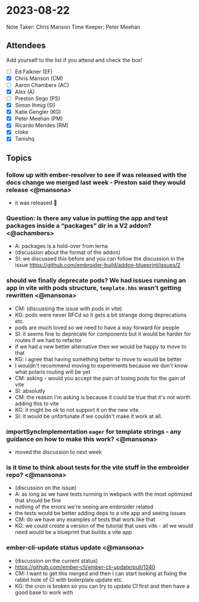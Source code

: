 # 2023-08-22

Note Taker: Chris Manson
Time Keeper: Peter Meehan

## Attendees

Add yourself to the list if you attend and check the box!

- [ ] Ed Falkner (EF)
- [x] Chris Manson (CM)
- [ ] Aaron Chambers (AC)
- [x] Alex (A)
- [ ] Preston Sego (PS)
- [x] Simon Ihmig (SI)
- [x] Katie Gengler (KG)
- [x] Peter Meehan (PM)
- [x] Ricardo Mendes (RM) 
- [x] cloke
- [x] Tanishq

## Topics

### follow up with ember-resolver to see if was released with the docs change we merged last week - Preston said they would release <@mansona>

- it was released 🎉


### Question: Is there any value in putting the app and test packages inside a “packages” dir in a V2 addon? <@achambers>

- A: packages is a hold-over from lerna 
- (discussion about the format of the addon)
- SI: we discussed this before and you can follow the discussion in the issue https://github.com/embroider-build/addon-blueprint/issues/2


### should we finally deprecate pods? We had issues running an app in vite with pods structure, `template.hbs` wasn’t getting rewritten <@mansona>

- CM: (discussing the issue with pods in vite)
- KG: pods were never RFCd so it gets a bit strange doing deprecations etc.
- pods are much loved so we need to have a way forward for people
- SI: it seems fine to deprecate for components but it would be harder for routes if we had to refactor
- if we had a new better alternative then we would be happy to move to that
- KG: i agree that having something better to move to would be better
- I wouldn't recommend moving to experiments because we don't know what polaris routing will be yet
- CM: asking - would you accept the pain of losing pods for the gain of vite
- SI: absolutly
- CM: the reason I'm asking is because it could be true that it's not worth adding this to vite
- KG: it might be ok to not support it on the new vite 
- SI: it would be unfortunate if we couldn't make it work at all. 

### importSyncImplementation `eager` for template strings - any guidance on how to make this work? <@mansona>

- moved the discussion to next week 

### is it time to think about tests for the vite stuff in the embroider repo? <@mansona>

- (discussion on the issue)
- A: as long as we have tests running in webpack with the most optimized that should be fine
- nothing of the errors we're seeing are embroider related
- the tests would be better adding deps to a vite app and seeing issues
- CM: do we have any examples of tests that work like that
- KG: we could create a version of the tutorial that uses vite - all we would need would be a blueprint that builds a vite app

### ember-cli-update status update <@mansona>

- (discussion on the current status) 
- https://github.com/ember-cli/ember-cli-update/pull/1240
- CM: I want to get this merged and then I can start looking at fixing the rabbit hole of CI with boilerplate update etc.
- KG: the cron is broken so you can try to update CI first and then have a good base to work with

